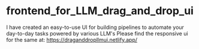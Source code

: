 # frontend_for_LLM_drag_and_drop_ui

I have created an easy-to-use UI for building pipelines to automate your day-to-day tasks powered by various LLM's
Please find the responsive ui for the same at: https://draganddropllmui.netlify.app/
